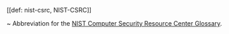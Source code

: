 [[def: nist-csrc, NIST-CSRC]] 

~ Abbreviation for the [NIST Computer Security Resource Center Glossary](https://csrc.nist.gov/glossary/).
